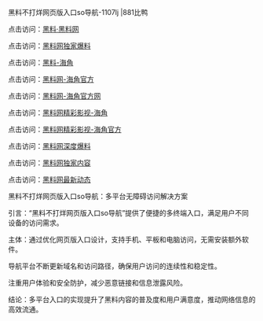 黑料不打烊网页版入口so导航-1107lj |881比鸭

点击访问：<a href="https://heiliaolvzlu3.pages.dev">黑料·黑料网</a>

点击访问：<a href="https://heiliaoyvnrda.pages.dev">黑料网独家爆料</a>

点击访问：<a href="https://heiliaokof3cy.pages.dev">黑料-海角</a>

点击访问：<a href="https://heiliao3gvg9.pages.dev">黑料网-海角官方</a>

点击访问：<a href="https://heiliao9wsbg3.pages.dev">黑料网-海角官方网</a>

点击访问：<a href="https://heiliao5s28gk.pages.dev">黑料网精彩影视-海角</a>

点击访问：<a href="https://heiliaoxfe5rb.pages.dev">黑料网精彩影视-海角官方</a>

点击访问：<a href="https://heiliaoryrhyu.pages.dev">黑料网深度爆料</a>

点击访问：<a href="https://heiliaoubleqx.pages.dev">黑料网独家内容</a>

点击访问：<a href="https://heiliaox6jgh3.pages.dev">黑料网最新动态</a>

黑料不打烊网页版入口so导航：多平台无障碍访问解决方案

引言：“黑料不打烊网页版入口so导航”提供了便捷的多终端入口，满足用户不同设备的访问需求。

主体：通过优化网页版入口设计，支持手机、平板和电脑访问，无需安装额外软件。

导航平台不断更新域名和访问路径，确保用户访问的连续性和稳定性。

注重用户体验和安全防护，减少恶意链接和信息泄露风险。

结论：多平台入口的实现提升了黑料内容的普及度和用户满意度，推动网络信息的高效流通。
